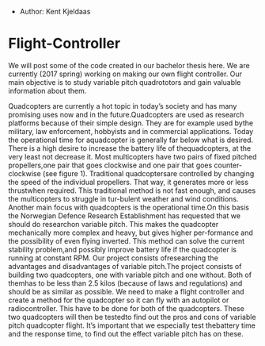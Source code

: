 * Author: Kent Kjeldaas

# Flight-Controller

We will post some of the code created in our bachelor thesis here. We are currently (2017 spring) working on making our own flight controller. Our main objective is to study variable pitch quadrototors and gain valuable information about them. 

Quadcopters are currently a hot topic in today’s society and has many promising uses now and in the future.Quadcopters are used as research platforms because of their simple design.  They are for example used bythe military, law enforcement, hobbyists and in commercial applications.  Today the operational time for aquadcopter is generally far below what is desired.  There is a high desire to increase the battery life of thequadcopters, at the very least not decrease it.  Most multicopters have two pairs of fixed pitched propellers,one pair that goes clockwise and one pair that goes counter-clockwise (see figure 1).  Traditional quadcoptersare controlled by changing the speed of the individual propellers.  That way, it generates more or less thrustwhen required.  This traditional method is not fast enough, and causes the multicopters to struggle in tur-bulent weather and wind conditions.  Another main focus with quadcopters is the operational time.On  this  basis  the  Norwegian  Defence  Research  Establishment  has  requested  that  we  should  do  researchon variable pitch.  This makes the quadcopter mechanically more complex and heavy, but gives higher per-formance and the possibility of even flying inverted.  This method can solve the current stability problem,and  possibly  improve  battery  life  if  the  quadcopter  is  running  at  constant  RPM.  Our  project  consists  ofresearching the advantages and disadvantages of variable pitch.The project consists of building two quadcopters, one with variable pitch and one without.  Both of themhas to be less than 2.5 kilos (because of laws and regulations) and should be as similar as possible.  We need to make a flight controller and create a method for the quadcopter so it can fly with an autopilot or radiocontroller.  This have to be done for both of the quadcopters.  These two quadcopters will then be testedto find out the pros and cons of variable pitch quadcopter flight.  It’s important that we especially test thebattery time and the response time, to find out the effect variable pitch has on these.
